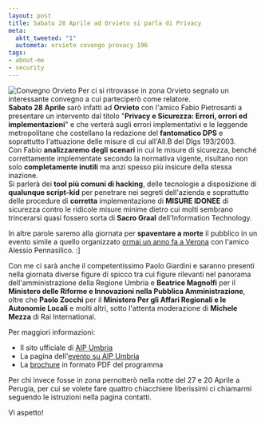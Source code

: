 ```yaml
--- 
layout: post
title: Sabato 28 Aprile ad Orvieto si parla di Privacy
meta: 
  aktt_tweeted: "1"
  autometa: orvieto covengo provacy 196
tags: 
- about-me
- security
---
```

![Convegno Orvieto](/download/20070427_orvieto.jpg)
Per ci si ritrovasse in zona Orvieto segnalo un interessante convegno a cui parteciperò come relatore.  
**Sabato 28 Aprile** sarò infatti ad **Orvieto** con l'amico Fabio Pietrosanti a presentare un intervento dal titolo "**Privacy e Sicurezza: Errori, orrori ed implementazioni**" e che verterà sugli errori implementativi e le leggende metropolitane che costellano la redazione del **fantomatico DPS** e soprattutto l'attuazione delle misure di cui all'All.B del Dlgs 193/2003.  
Con Fabio **analizzaremo degli scenari** in cui le misure di sicurezza, benché correttamente implementate secondo la normativa vigente, risultano non solo **completamente inutili** ma anzi spesso più insicure della stessa inazione.  
Si parlerà dei **tool più comuni di hacking**, delle tecnologie a disposizione di **qualunque script-kid** per penetrare nei segreti dell'azienda e soprattutto delle procedure di **corretta** implementazione di **MISURE IDONEE** di sicurezza contro le ridicole misure minime dietro cui molti sembrano trincerarsi quasi fossero sorta di **Sacro Graal** dell'Information Technology.  
  
In altre parole saremo alla giornata per **spaventare a morte** il pubblico in un evento simile a quello organizzato [ormai un anno fa a Verona](http://www.lastknight.com/2006/02/15/verona-24-febbraio-2006-privacy-ovvero-come-vincere-la-paura-del-31-marzo/) con l'amico Alessio Pennasilico. :]  
  
Con me ci sarà anche il competentissimo Paolo Giardini e saranno presenti nella giornata diverse figure di spicco tra cui figure rilevanti nel panorama dell'amministrazione della Regione Umbria e **Beatrice Magnolfi** per il **Ministero delle Riforme e Innovazioni nella Pubblica Amministrazione**, oltre che **Paolo Zocchi** per il **Ministero Per gli Affari Regionali e le Autonomie Locali** e molti altri, sotto l'attenta moderazione di **Michele Mezza** di Rai International.    
  
Per maggiori informazioni:  
*  Il sito ufficiale di [AIP Umbria](http://www.umbria.aipnet.it)  
*  La pagina dell'[evento su AIP Umbria](http://www.umbria.aipnet.it/index.php?option=com_content&task=view&id=61&Itemid=32)  
*  La [brochure](http://www.umbria.aipnet.it/media/Programma_Congresso_AIPUmbria_2007.pdf) in formato PDF del programma  
  
Per chi invece fosse in zona pernotterò nella notte del 27 e 20 Aprile a Perugia, per cui se volete fare quattro chiacchiere liberissimi ci chiamarmi seguendo le istruzioni nella pagina contatti.  
  
Vi aspetto! 
